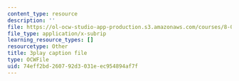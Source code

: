```yaml
---
content_type: resource
description: ''
file: https://ol-ocw-studio-app-production.s3.amazonaws.com/courses/8-01sc-classical-mechanics-fall-2016/74eff2bd260792d3031eec954894af7f_Idx3VgOpUDk.srt
file_type: application/x-subrip
learning_resource_types: []
resourcetype: Other
title: 3play caption file
type: OCWFile
uid: 74eff2bd-2607-92d3-031e-ec954894af7f
---
```

